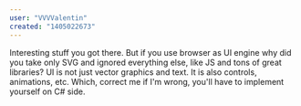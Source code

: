 ```yaml
---
user: "VVVValentin"
created: "1405022673"
---
```


Interesting stuff you got there.
But if you use browser as UI engine why did you take only SVG and ignored everything else, like JS and tons of great libraries? UI is not just vector graphics and text. It is also controls, animations, etc. Which, correct me if I'm wrong, you'll have to implement yourself on C# side.
